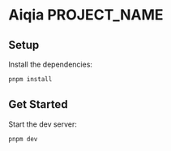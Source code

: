 # Aiqia PROJECT_NAME

## Setup

Install the dependencies:

```bash
pnpm install
```

## Get Started

Start the dev server:

```bash
pnpm dev
```
